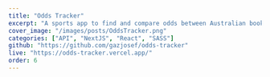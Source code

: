 ```yaml
---
title: "Odds Tracker"
excerpt: "A sports app to find and compare odds between Australian bookmakers."
cover_image: "/images/posts/OddsTracker.png"
categories: ["API", "NextJS", "React", "SASS"]
github: "https://github.com/gazjosef/odds-tracker"
live: "https://odds-tracker.vercel.app/"
order: 6
---
```

